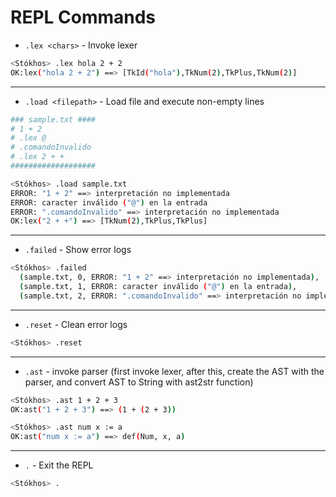 # REPL Commands

- `.lex <chars>` - Invoke lexer 

```sh
<Stókhos> .lex hola 2 + 2
OK:lex("hola 2 + 2") ==> [TkId("hola"),TkNum(2),TkPlus,TkNum(2)]
```
---
- `.load <filepath>` - Load file and execute non-empty lines

```sh
### sample.txt ####
# 1 + 2
# .lex @
# .comandoInvalido
# .lex 2 + +
###################

<Stókhos> .load sample.txt
ERROR: "1 + 2" ==> interpretación no implementada
ERROR: caracter inválido ("@") en la entrada
ERROR: ".comandoInvalido" ==> interpretación no implementada
OK:lex("2 + +") ==> [TkNum(2),TkPlus,TkPlus]
```
---
- `.failed` - Show error logs

```sh
<Stókhos> .failed
  (sample.txt, 0, ERROR: "1 + 2" ==> interpretación no implementada),
  (sample.txt, 1, ERROR: caracter inválido ("@") en la entrada),
  (sample.txt, 2, ERROR: ".comandoInvalido" ==> interpretación no implementada),
```
---
- `.reset` - Clean error logs

```sh
<Stókhos> .reset
```

---
- `.ast` - invoke parser (first invoke lexer, after this, create the AST with the parser, and convert AST to String with ast2str function)

```sh
<Stókhos> .ast 1 + 2 + 3
OK:ast("1 + 2 + 3") ==> (1 + (2 + 3))

<Stókhos> .ast num x := a
OK:ast("num x := a") ==> def(Num, x, a)
```

---
- `.` - Exit the REPL

```sh
<Stókhos> .
```